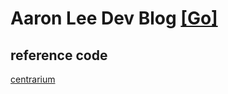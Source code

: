 # Aaron Lee Dev Blog [[Go]](https://aaronleedev.github.io/)

## reference code
[centrarium](https://github.com/bencentra/centrarium)